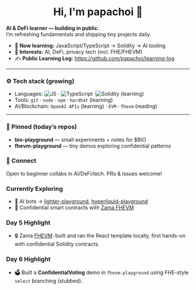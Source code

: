 <h1 align="center">Hi, I'm papachoi 👋</h1>

**AI & DeFi learner — building in public.**  
I’m refreshing fundamentals and shipping tiny projects daily.

- 🔭 **Now learning:** JavaScript/TypeScript → Solidity → AI tooling
- 🧠 **Interests:** AI, DeFi, privacy tech (incl. FHE/FHEVM)
- ✍️ **Public Learning Log:** https://github.com/papachoi/learning-log

---

### ⚙️ Tech stack (growing)
- Languages: ![JS](https://img.shields.io/badge/JavaScript-000?logo=javascript) · ![TypeScript](https://img.shields.io/badge/TypeScript-000?logo=typescript) ·![Solidity](https://img.shields.io/badge/Solidity-000?logo=solidity) (learning)
- Tools: `git` · `node` · `npm` · `hardhat` (learning)
- AI/Blockchain: `OpenAI APIs` (learning) · `EVM` · `fhevm` (reading)
---

### 📌 Pinned (today’s repos)
- **bio-playground** — small experiments + notes for $BIO
- **fhevm-playground** — tiny demos exploring confidential patterns

### 🤝 Connect
Open to beginner collabs in AI/DeFi/tech. PRs & issues welcome!

### Currently Exploring
- 🤖 AI bots → [lighter-playground](https://github.com/papachoi/lighter-playground), [hyperliquid-playground](https://github.com/papachoi/hyperliquid-playground)
- 🧮 Confidential smart contracts with [Zama FHEVM](https://github.com/zama-ai/fhevm)

### Day 5 Highlight
- 🔒 Zama [FHEVM](https://github.com/zama-ai/fhevm): built and ran the React template locally, first hands-on with confidential Solidity contracts.

### Day 6 Highlight
- 🗳️ Built a **ConfidentialVoting** demo in `fhevm-playground` using FHE-style `select` branching (stubbed).
